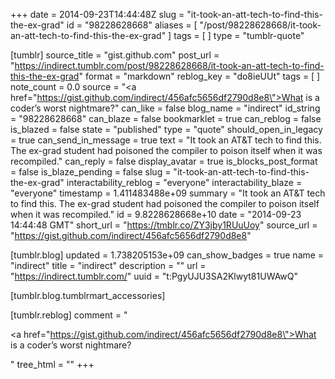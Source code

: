+++
date = 2014-09-23T14:44:48Z
slug = "it-took-an-att-tech-to-find-this-the-ex-grad"
id = "98228628668"
aliases = [ "/post/98228628668/it-took-an-att-tech-to-find-this-the-ex-grad" ]
tags = [ ]
type = "tumblr-quote"

[tumblr]
source_title = "gist.github.com"
post_url = "https://indirect.tumblr.com/post/98228628668/it-took-an-att-tech-to-find-this-the-ex-grad"
format = "markdown"
reblog_key = "do8ieUUt"
tags = [ ]
note_count = 0.0
source = "<a href=\"https://gist.github.com/indirect/456afc5656df2790d8e8\">What is a coder&rsquo;s worst nightmare?</a>"
can_like = false
blog_name = "indirect"
id_string = "98228628668"
can_blaze = false
bookmarklet = true
can_reblog = false
is_blazed = false
state = "published"
type = "quote"
should_open_in_legacy = true
can_send_in_message = true
text = "It took an AT&amp;T tech to find this. The ex-grad student had poisoned the compiler to poison itself when it was recompiled."
can_reply = false
display_avatar = true
is_blocks_post_format = false
is_blaze_pending = false
slug = "it-took-an-att-tech-to-find-this-the-ex-grad"
interactability_reblog = "everyone"
interactability_blaze = "everyone"
timestamp = 1.411483488e+09
summary = "It took an AT&T tech to find this. The ex-grad student had poisoned the compiler to poison itself when it was recompiled."
id = 9.8228628668e+10
date = "2014-09-23 14:44:48 GMT"
short_url = "https://tmblr.co/ZY3jby1RUuUoy"
source_url = "https://gist.github.com/indirect/456afc5656df2790d8e8"

[tumblr.blog]
updated = 1.738205153e+09
can_show_badges = true
name = "indirect"
title = "indirect"
description = ""
url = "https://indirect.tumblr.com/"
uuid = "t:PgyUJU3SA2Klwyt81UWAwQ"

[tumblr.blog.tumblrmart_accessories]

[tumblr.reblog]
comment = "<p><a href=\"https://gist.github.com/indirect/456afc5656df2790d8e8\">What is a coder’s worst nightmare?</a></p>"
tree_html = ""
+++
